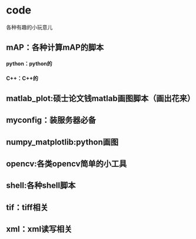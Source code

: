 # code
各种有趣的小玩意儿

## mAP：各种计算mAP的脚本
#### python：python的
#### C++：C++的
## matlab_plot:硕士论文钱matlab画图脚本（画出花来）
## myconfig：装服务器必备
## numpy_matplotlib:python画图
## opencv:各类opencv简单的小工具
## shell:各种shell脚本
## tif：tiff相关       
## xml：xml读写相关                  
